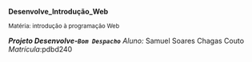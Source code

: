 **Desenvolve_Introdução_Web**
           
<sub>Matéria: introdução à programação Web

***Projeto Desenvolve-`Bom Despacho`***
_Aluno:_ Samuel Soares Chagas Couto _Matrícula_:pdbd240

